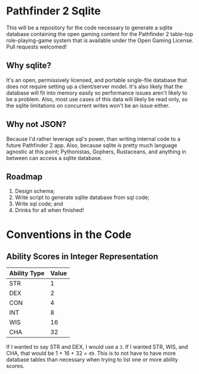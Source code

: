# Pathfinder 2 Sqlite

This will be a repository for the code necessary to generate a sqlite database
containing the open gaming content for the Pathfinder 2 table-top
role-playing-game system that is available under the Open Gaming License. Pull
requests welcomed!

## Why sqlite? 

It's an open, permissively licensed, and portable single-file database that does
not require setting up a client/server model. It's also likely that the database
will fit into memory easily so performance issues aren't likely to be a problem.
Also, most use cases of this data will likely be read only, so the sqlite
limitations on concurrent writes won't be an issue either.

## Why not JSON? 

Because I'd rather leverage sql's power, than writing internal code to a future
Pathfinder 2 app. Also, because sqlite is pretty much language agnostic at this
point; Pythonistas, Gophers, Rustaceans, and anything in between can access a
sqlite database.

## Roadmap

1. Design schema;
2. Write script to generate sqlite database from sql code;
3. Write sql code; and
4. Drinks for all when finished!

# Conventions in the Code

## Ability Scores in Integer Representation

| Ability Type | Value |
|--------------|-------|
| STR          |     1 |
| DEX          |     2 |
| CON          |     4 |
| INT          |     8 |
| WIS          |    16 |
| CHA          |    32 |

If I wanted to say STR and DEX, I would use a `3`. If I wanted STR, WIS, and
CHA, that would be 1 + 16 + 32 = `49`. This is to not have to have more database
tables than necessary when trying to list one or more ability scores.
